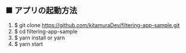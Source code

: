 ## ■ アプリの起動方法

1. $ git clone https://github.com/kitamuraDev/filtering-app-sample.git
2. $ cd filtering-app-sample
3. $ yarn install or yarn
4. $ yarn start
